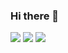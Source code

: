 ### Hi there 👋

<!--
**Moderno858/Moderno858** is a ✨ _special_ ✨ repository because its `README.md` (this file) appears on your GitHub profile.

Here are some ideas to get you started:

- 🔭 I’m currently working on ...
- 🌱 I’m currently learning ...
- 👯 I’m looking to collaborate on ...
- 🤔 I’m looking for help with ...
- 💬 Ask me about ...
- 📫 How to reach me: ...
- 😄 Pronouns: ...
- ⚡ Fun fact: ...
-->
<a img="">
<img src="https://img.shields.io/badge/Feceboook-Wilker%20Junio-blue"/>
</a>
<a img="">
<img src="https://img.shields.io/badge/Discord-Wilker%230292-black"/>
</a>
<a img="">
<img src="https://img.shields.io/badge/WhatsApp-%2B55%2061%20995809899-green"/>
</a>
